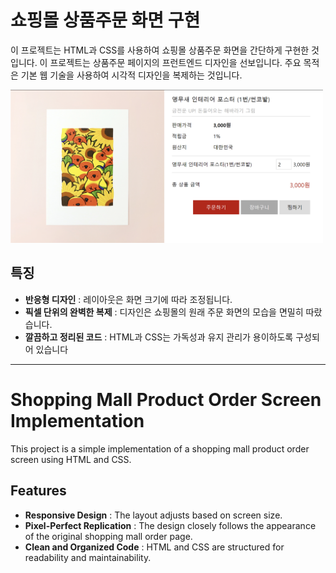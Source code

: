# 쇼핑몰 상품주문 화면 구현

이 프로젝트는 HTML과 CSS를 사용하여 쇼핑몰 상품주문 화면을 간단하게 구현한 것입니다.
이 프로젝트는 상품주문 페이지의 프런트엔드 디자인을 선보입니다. 주요 목적은 기본 웹 기술을 사용하여 시각적 디자인을 복제하는 것입니다.

<img src="https://github.com/secgyu/NAVER_SHOPPING/blob/main/shopping_mall.png" alt="Login" width="500">

## 특징
- **반응형 디자인** : 레이아웃은 화면 크기에 따라 조정됩니다.
- **픽셀 단위의 완벽한 복제** : 디자인은 쇼핑몰의 원래 주문 화면의 모습을 면밀히 따랐습니다.
- **깔끔하고 정리된 코드** : HTML과 CSS는 가독성과 유지 관리가 용이하도록 구성되어 있습니다
* * *
# Shopping Mall Product Order Screen Implementation
This project is a simple implementation of a shopping mall product order screen using HTML and CSS.

## Features
- **Responsive Design** : The layout adjusts based on screen size.
- **Pixel-Perfect Replication** : The design closely follows the appearance of the original shopping mall order page.
- **Clean and Organized Code** : HTML and CSS are structured for readability and maintainability.
